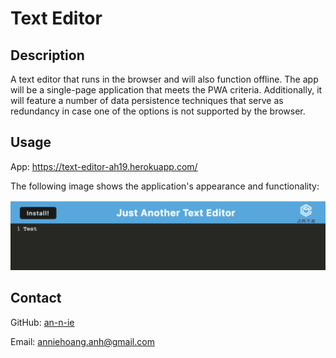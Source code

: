 # Text Editor

## Description

A text editor that runs in the browser and will also function offline. The app will be a single-page application that meets the PWA criteria. Additionally, it will feature a number of data persistence techniques that serve as redundancy in case one of the options is not supported by the browser.

## Usage

App: https://text-editor-ah19.herokuapp.com/

The following image shows the application's appearance and functionality:

![JATE](./client/src/images/jate.png)

## Contact

GitHub: [an-n-ie](https://github.com/an-n-ie)

Email: anniehoang.anh@gmail.com

